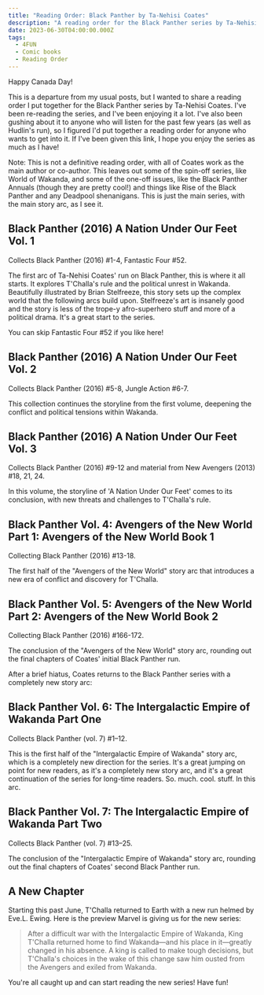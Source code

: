 ```yaml
---
title: "Reading Order: Black Panther by Ta-Nehisi Coates"
description: "A reading order for the Black Panther series by Ta-Nehisi Coates."
date: 2023-06-30T04:00:00.000Z
tags:
  - 4FUN
  - Comic books
  - Reading Order
---
```


Happy Canada Day!

This is a departure from my usual posts, but I wanted to share a reading order I put together for the Black Panther series by Ta-Nehisi Coates. I've been re-reading the series, and I've been enjoying it a lot. I've also been gushing about it to anyone who will listen for the past few years (as well as Hudlin's run), so I figured I'd put together a reading order for anyone who wants to get into it. If I've been given this link, I hope you enjoy the series as much as I have!

Note: This is not a definitive reading order, with all of Coates work as the main author or co-author. This leaves out some of the spin-off series, like World of Wakanda, and some of the one-off issues, like the Black Panther Annuals (though they are pretty cool!) and things like Rise of the Black Panther and any Deadpool shenanigans. This is just the main series, with the main story arc, as I see it.

## Black Panther (2016) A Nation Under Our Feet Vol. 1

Collects Black Panther (2016) #1-4, Fantastic Four #52.

The first arc of Ta-Nehisi Coates' run on Black Panther, this is where it all starts. It explores T'Challa's rule and the political unrest in Wakanda. Beautifully illustrated by Brian Stelfreeze, this story sets up the complex world that the following arcs build upon. Stelfreeze's art is insanely good and the story is less of the trope-y afro-superhero stuff and more of a political drama. It's a great start to the series.

You can skip Fantastic Four #52 if you like here!

## Black Panther (2016) A Nation Under Our Feet Vol. 2

Collects Black Panther (2016) #5-8, Jungle Action #6-7.

This collection continues the storyline from the first volume, deepening the conflict and political tensions within Wakanda.

## Black Panther (2016) A Nation Under Our Feet Vol. 3

Collects Black Panther (2016) #9-12 and material from New Avengers (2013) #18, 21, 24.

In this volume, the storyline of 'A Nation Under Our Feet' comes to its conclusion, with new threats and challenges to T'Challa's rule.

## Black Panther Vol. 4: Avengers of the New World Part 1: Avengers of the New World Book 1

Collecting Black Panther (2016) #13-18.

The first half of the "Avengers of the New World" story arc that introduces a new era of conflict and discovery for T'Challa.

## Black Panther Vol. 5: Avengers of the New World Part 2: Avengers of the New World Book 2

Collecting Black Panther (2016) #166-172.

The conclusion of the "Avengers of the New World" story arc, rounding out the final chapters of Coates' initial Black Panther run.

After a brief hiatus, Coates returns to the Black Panther series with a completely new story arc:

## Black Panther Vol. 6: The Intergalactic Empire of Wakanda Part One

Collects Black Panther (vol. 7) #1–12.

This is the first half of the "Intergalactic Empire of Wakanda" story arc, which is a completely new direction for the series. It's a great jumping on point for new readers, as it's a completely new story arc, and it's a great continuation of the series for long-time readers. So. much. cool. stuff. In this arc.

## Black Panther Vol. 7: The Intergalactic Empire of Wakanda Part Two

Collects Black Panther (vol. 7) #13–25.

The conclusion of the "Intergalactic Empire of Wakanda" story arc, rounding out the final chapters of Coates' second Black Panther run.

## A New Chapter

Starting this past June, T'Challa returned to Earth with a new run helmed by Eve.L. Ewing. Here is the preview Marvel is giving us for the new series:

> After a difficult war with the Intergalactic Empire of Wakanda, King T'Challa returned home to find Wakanda—and his place in it—greatly changed in his absence. A king is called to make tough decisions, but T'Challa's choices in the wake of this change saw him ousted from the Avengers and exiled from Wakanda.

You're all caught up and can start reading the new series! Have fun!
